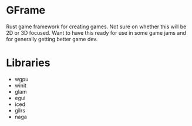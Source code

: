 # GFrame

Rust game framework for creating games. Not sure on whether this will be 2D or 3D focused. Want to have this ready for use in some game jams and for generally getting better game dev.

# Libraries

- wgpu
- winit
- glam
- egui
- iced
- gilrs
- naga
